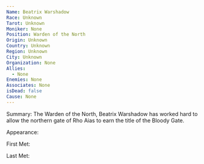 ```yaml
---
Name: Beatrix Warshadow
Race: Unknown
Tarot: Unknown
Moniker: None
Position: Warden of the North
Origin: Unknown
Country: Unknown
Region: Unknown
City: Unknown
Organization: None
Allies:
  - None
Enemies: None
Associates: None
isDead: false
Cause: None
---
```

Summary:
The Warden of the North, Beatrix Warshadow has worked hard to allow the northern gate of Rho Aias to earn the title of the Bloody Gate.

Appearance: 

First Met: 

Last Met: 
